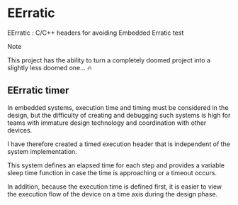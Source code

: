 # EErratic
EErratic : C/C++ headers for avoiding Embedded Erratic test

> [!NOTE]
> This project has the ability to turn a completely doomed project into a slightly less doomed one... 🔥


## EErratic timer

In embedded systems, execution time and timing must be considered in the design, but the difficulty of creating and debugging such systems is high for teams with immature design technology and coordination with other devices.

I have therefore created a timed execution header that is independent of the system implementation.

This system defines an elapsed time for each step and provides a variable sleep time function in case the time is approaching or a timeout occurs.

In addition, because the execution time is defined first, it is easier to view the execution flow of the device on a time axis during the design phase.
